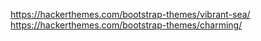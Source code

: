 https://hackerthemes.com/bootstrap-themes/vibrant-sea/
https://hackerthemes.com/bootstrap-themes/charming/